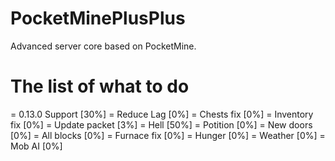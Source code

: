 # PocketMinePlusPlus
Advanced server core based on PocketMine.

# The list of what to do

= 0.13.0 Support [30%]
= Reduce Lag [0%]
= Chests fix [0%]
= Inventory fix [0%]
= Update packet [3%]
= Hell [50%]
= Potition [0%]
= New doors [0%]
= All blocks [0%]
= Furnace fix [0%]
= Hunger [0%]
= Weather [0%]
= Mob AI [0%]
